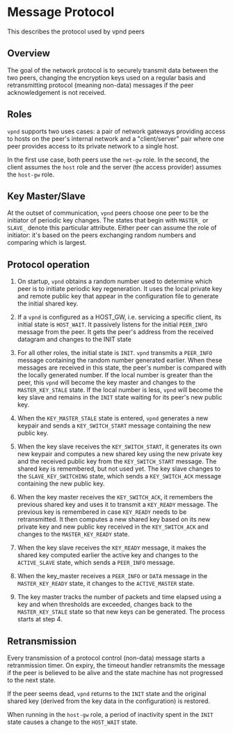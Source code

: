 # Message Protocol

This describes the protocol used by vpnd peers

## Overview

The goal of the network protocol is to securely transmit data between
the two peers, changing the encryption keys used on a regular basis
and retransmitting protocol (meaning non-data) messages if the peer
acknowledgement is not received.

## Roles

`vpnd` supports two uses cases: a pair of network gateways providing
access to hosts on the peer's internal network and a "client/server"
pair where one peer provides access to its private network to a single
host.

In the first use case, both peers use the `net-gw` role. In the second,
the client assumes the `host` role and the server (the access provider)
assumes the `host-gw` role.

## Key Master/Slave

At the outset of communication, `vpnd` peers choose one peer to be the
initiator of periodic key changes. The states that begin with
`MASTER_` or `SLAVE_` denote this particular attribute. Either peer
can assume the role of initiator: it's based on the peers exchanging
random numbers and comparing which is largest.

## Protocol operation

1. On startup, `vpnd` obtains a random number used to determine which
   peer is to initiate periodic key regeneration. It uses the local
   private key and remote public key that appear in the configuration
   file to generate the initial shared key.
   
2. If a `vpnd` is configured as a HOST_GW, i.e. servicing a specific
   client, its initial state is `HOST_WAIT`. It passively listens for
   the initial `PEER_INFO` message from the peer. It gets the peer's
   address from the received datagram and changes to the INIT state

3. For all other roles, the initial state is `INIT`. `vpnd` transmits
   a `PEER_INFO` message containing the random number generated
   earlier.  When these messages are received in this state, the
   peer's number is compared with the locally generated number. If the
   local number is greater than the peer, this `vpnd` will become the
   key master and changes to the `MASTER_KEY_STALE` state. If the
   local number is less, `vpnd` will become the key slave and remains
   in the `INIT` state waiting for its peer's new public key.

4. When the `KEY_MASTER_STALE` state is entered, `vpnd` generates a
   new keypair and sends a `KEY_SWITCH_START` message containing the
   new public key.

5. When the key slave receives the `KEY_SWITCH_START`, it generates
   its own new keypair and computes a new shared key using the new
   private key and the received public key from the `KEY_SWITCH_START`
   message.  The shared key is remembered, but not used yet. The key
   slave changes to the `SLAVE_KEY_SWITCHING` state, which sends a
   `KEY_SWITCH_ACK` message containing the new public key.

6. When the key master receives the `KEY_SWITCH_ACK`, it remembers the
   previous shared key and uses it to transmit a `KEY_READY`
   message. The previous key is remembered in case `KEY_READY` needs
   to be retransmitted. It then computes a new shared key based on its
   new private key and new public key received in the `KEY_SWITCH_ACK`
   and changes to the `MASTER_KEY_READY` state.

7. When the key slave receives the `KEY_READY` message, it makes the
   shared key computed earlier the active key and changes to the
   `ACTIVE_SLAVE` state, which sends a `PEER_INFO` message.

8. When the key_master receives a `PEER_INFO` or `DATA` message in the
   `MASTER_KEY_READY` state, it changes to the `ACTIVE_MASTER` state.

9. The key master tracks the number of packets and time elapsed using
   a key and when thresholds are exceeded, changes back to the
   `MASTER_KEY_STALE` state so that new keys can be generated. The
   process starts at step 4.

## Retransmission

Every transmission of a protocol control (non-data) message starts a
retranmission timer. On expiry, the timeout handler retransmits the
message if the peer is believed to be alive and the state machine has
not progressed to the next state.

If the peer seems dead, `vpnd` returns to the `INIT` state and the
original shared key (derived from the key data in the configuration)
is restored.

When running in the `host-gw` role, a period of inactivity spent in
the `INIT` state causes a change to the `HOST_WAIT` state.




